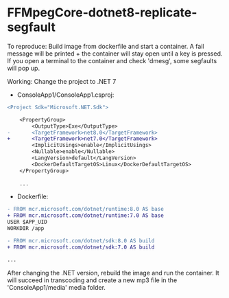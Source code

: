 # FFMpegCore-dotnet8-replicate-segfault

To reproduce:
Build image from dockerfile and start a container.
A fail message will be printed + the container will stay open until a key is pressed.
If you open a terminal to the container and check 'dmesg', some segfaults will pop up.

Working:
Change the project to .NET 7
- ConsoleApp1/ConsoleApp1.csproj:
```diff
<Project Sdk="Microsoft.NET.Sdk">

    <PropertyGroup>
        <OutputType>Exe</OutputType>
-       <TargetFramework>net8.0</TargetFramework>
+       <TargetFramework>net7.0</TargetFramework> 
        <ImplicitUsings>enable</ImplicitUsings>
        <Nullable>enable</Nullable>
        <LangVersion>default</LangVersion>
        <DockerDefaultTargetOS>Linux</DockerDefaultTargetOS>
    </PropertyGroup>
    
    ...
```
- Dockerfile:

```diff
- FROM mcr.microsoft.com/dotnet/runtime:8.0 AS base
+ FROM mcr.microsoft.com/dotnet/runtime:7.0 AS base
USER $APP_UID
WORKDIR /app

- FROM mcr.microsoft.com/dotnet/sdk:8.0 AS build
+ FROM mcr.microsoft.com/dotnet/sdk:7.0 AS build

...
```
After changing the .NET version, rebuild the image and run the container. It will succeed in transcoding and create a new mp3 file in the 'ConsoleApp1/media' media folder.
